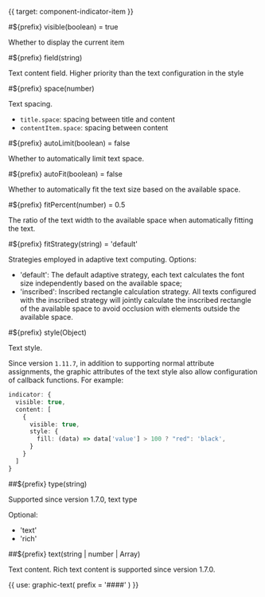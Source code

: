 {{ target: component-indicator-item }}

#${prefix} visible(boolean) = true

Whether to display the current item

#${prefix} field(string)

Text content field.
Higher priority than the text configuration in the style

#${prefix} space(number)

Text spacing.

- `title.space`: spacing between title and content
- `contentItem.space`: spacing between content

#${prefix} autoLimit(boolean) = false

Whether to automatically limit text space.

#${prefix} autoFit(boolean) = false

Whether to automatically fit the text size based on the available space.

#${prefix} fitPercent(number) = 0.5

The ratio of the text width to the available space when automatically fitting the text.

#${prefix} fitStrategy(string) = 'default'

Strategies employed in adaptive text computing. Options:

- 'default': The default adaptive strategy, each text calculates the font size independently based on the available space;
- 'inscribed': Inscribed rectangle calculation strategy. All texts configured with the inscribed strategy will jointly calculate the inscribed rectangle of the available space to avoid occlusion with elements outside the available space.

#${prefix} style(Object)

Text style.

Since version `1.11.7`, in addition to supporting normal attribute assignments, the graphic attributes of the text style also allow configuration of callback functions. For example:

```ts
indicator: {
  visible: true,
  content: [
    {
      visible: true,
      style: {
        fill: (data) => data['value'] > 100 ? "red": 'black',
      }
    }
  ]
}
```

##${prefix} type(string)

Supported since version 1.7.0, text type

Optional:

- 'text'
- 'rich'

##${prefix} text(string | number | Array)

Text content.
Rich text content is supported since version 1.7.0.

{{ use: graphic-text(
  prefix = '####'
) }}

